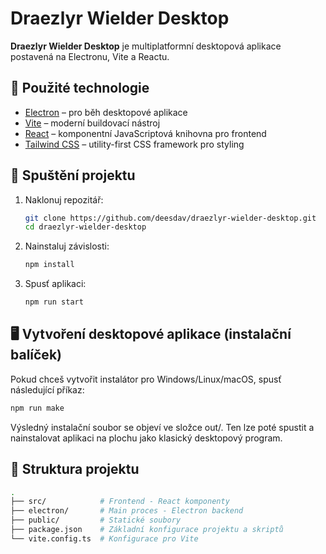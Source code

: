 # Draezlyr Wielder Desktop

**Draezlyr Wielder Desktop** je multiplatformní desktopová aplikace postavená na Electronu, Vite a Reactu.

## 🔧 Použité technologie

- [Electron](https://www.electronjs.org/) – pro běh desktopové aplikace
- [Vite](https://vitejs.dev/) – moderní buildovací nástroj
- [React](https://react.dev/) – komponentní JavaScriptová knihovna pro frontend
- [Tailwind CSS](https://tailwindcss.com/) – utility-first CSS framework pro styling

## 🚀 Spuštění projektu

1. Naklonuj repozitář:

   ```bash
   git clone https://github.com/deesdav/draezlyr-wielder-desktop.git
   cd draezlyr-wielder-desktop

2. Nainstaluj závislosti:

    ```bash
    npm install

3. Spusť aplikaci:

    ```bash
    npm run start

## 🖥️ Vytvoření desktopové aplikace (instalační balíček)

Pokud chceš vytvořit instalátor pro Windows/Linux/macOS, spusť následující příkaz:

```bash
npm run make
```

Výsledný instalační soubor se objeví ve složce out/. Ten lze poté spustit a nainstalovat aplikaci na plochu jako klasický desktopový program.

## 📁 Struktura projektu

```bash
.
├── src/            # Frontend - React komponenty
├── electron/       # Main proces - Electron backend
├── public/         # Statické soubory
├── package.json    # Základní konfigurace projektu a skriptů
└── vite.config.ts  # Konfigurace pro Vite
